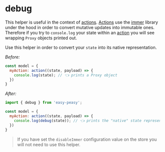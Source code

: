 # debug

This helper is useful in the context of [actions](/docs/api/action.html). [Actions](/docs/api/action.html) use the [immer](https://github.com/mweststrate/immer) library under the hood in order to convert mutative updates into immutable ones. Therefore if you try to `console.log` your state within an [action](/doc/api/action.html) you will see wrapping `Proxy` objects printed out.

Use this helper in order to convert your `state` into its native representation.

_Before:_

```javascript
const model = {
  myAction: action((state, payload) => {
    console.log(state); // 👈 prints a Proxy object
  })
}
```

_After:_

```javascript
import { debug } from 'easy-peasy';

const model = {
  myAction: action((state, payload) => {
    console.log(debug(state)); // 👈 prints the "native" state representation
  })
}
```

> If you have set the `disableImmer` configuration value on the store you will not need to use this helper.